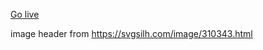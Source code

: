 [Go live](https://mirzafahmi.github.io/waktu-solat/)

image header from https://svgsilh.com/image/310343.html
